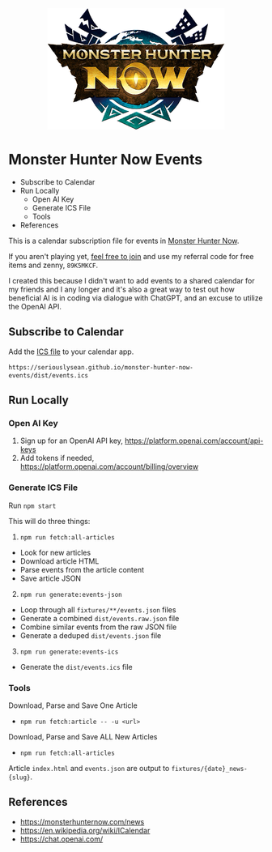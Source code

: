 <p align="center">
  <img
    src="./assets/monster-hunter-now-logo.png"
    alt="Monster Hunter Now Logo" />
</p>

# Monster Hunter Now Events

* Subscribe to Calendar
* Run Locally
  - Open AI Key
  - Generate ICS File
  - Tools
* References

This is a calendar subscription file for events in [Monster Hunter Now](https://monsterhunternow.com/).

If you aren't playing yet, [feel free to join](https://apps.apple.com/us/app/monster-hunter-now/id6445906110) and use my referral code for free items and zenny, `89K5MKCF`.

I created this because I didn't want to add events to a shared calendar for my friends and I any longer and it's also a great way to test out how beneficial AI is in coding via dialogue with ChatGPT, and an excuse to utilize the OpenAI API.

## Subscribe to Calendar

Add the [ICS file](https://seriouslysean.github.io/monster-hunter-now-events/dist/events.ics) to your calendar app.


```
https://seriouslysean.github.io/monster-hunter-now-events/dist/events.ics
```

## Run Locally

### Open AI Key

1. Sign up for an OpenAI API key, https://platform.openai.com/account/api-keys
2. Add tokens if needed, https://platform.openai.com/account/billing/overview

### Generate ICS File

Run `npm start`

This will do three things:
1. `npm run fetch:all-articles`
  - Look for new articles
  - Download article HTML
  - Parse events from the article content
  - Save article JSON
2. `npm run generate:events-json`
  - Loop through all `fixtures/**/events.json` files
  - Generate a combined `dist/events.raw.json` file
  - Combine similar events from the raw JSON file
  - Generate a deduped `dist/events.json` file
3. `npm run generate:events-ics`
  - Generate the `dist/events.ics` file

### Tools

Download, Parse and Save One Article
- `npm run fetch:article -- -u <url>`

Download, Parse and Save ALL New Articles
- `npm run fetch:all-articles`

Article `index.html` and `events.json` are output to `fixtures/{date}_news-{slug}`.

## References

- https://monsterhunternow.com/news
- https://en.wikipedia.org/wiki/ICalendar
- https://chat.openai.com/
